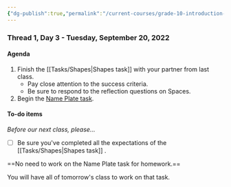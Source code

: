 ```yaml
---
{"dg-publish":true,"permalink":"/current-courses/grade-10-introduction-to-computer-studies/section-1/thread-1/day-3/","dgHomeLink":false,"dgPassFrontmatter":false}
---
```


### Thread 1, Day 3 - Tuesday, September 20, 2022
#### Agenda
1. Finish the [[Tasks/Shapes|Shapes task]] with your partner from last class.
	- Pay close attention to the success criteria.
	- Be sure to respond to the reflection questions on Spaces.
2. Begin the [Name Plate task](https://teaching.russellgordon.ca/tasks/name-plate/).
#### To-do items
*Before our next class, please...*

- [ ] Be sure you've completed all the expectations of the [[Tasks/Shapes|Shapes task]] .

==No need to work on the Name Plate task for homework.==

You will have all of tomorrow's class to work on that task.